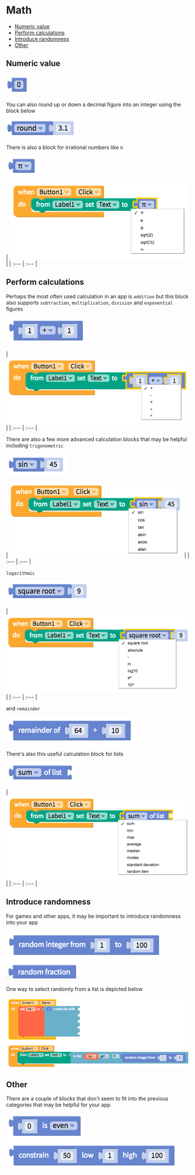 # Math

* [Numeric value](math.md#numeric-value)
* [Perform calculations](math.md#perform-calculations)
* [Introduce randomness](math.md#introduce-randomness)
* [Other](math.md#other)

## Numeric value

![](../../../.gitbook/assets/blocks-math-fig-2.png)

You can also round up or down a decimal figure into an integer using the block below

![](../../../.gitbook/assets/blocks-math-fig-1.png)

There is also a block for irrational numbers like `π`

![](../../../.gitbook/assets/blocks-math-fig-5.png)

| ![](../../../.gitbook/assets/blocks-math-fig-13.png) |
| :--- | :--- |


## Perform calculations

Perhaps the most often used calculation in an app is `addition` but this block also supports `subtraction`, `multiplication`, `division` and `exponential` figures

![](../../../.gitbook/assets/blocks-math-fig-7.png)

| ![](../../../.gitbook/assets/blocks-math-fig-16.png) |
| :--- | :--- |


There are also a few more advanced calculation blocks that may be helpful including `trigonometric`

![](../../../.gitbook/assets/blocks-math-fig-4.png)

| ![](../../../.gitbook/assets/blocks-math-fig-19.png) |
| :--- | :--- |


`logarithmic`

![](../../../.gitbook/assets/blocks-math-fig-3.png)

| ![](../../../.gitbook/assets/blocks-math-fig-21.png) |
| :--- | :--- |


and `remainder`

![](../../../.gitbook/assets/blocks-math-fig-9.png)

There's also this useful calculation block for lists

![](../../../.gitbook/assets/blocks-math-fig-8.png)

| ![](../../../.gitbook/assets/blocks-math-fig-23.png) |
| :--- | :--- |


## Introduce randomness

For games and other apps, it may be important to introduce randomness into your app

![](../../../.gitbook/assets/blocks-math-fig-11.png)![](../../../.gitbook/assets/blocks-math-fig-12.png)

One way to select randomly from a list is depicted below

![](../../../.gitbook/assets/blocks-math-fig-25.png)

## Other

There are a couple of blocks that don't seem to fit into the previous categories that may be helpful for your app

![](../../../.gitbook/assets/blocks-math-fig-6.png)![](../../../.gitbook/assets/blocks-math-fig-10.png)

